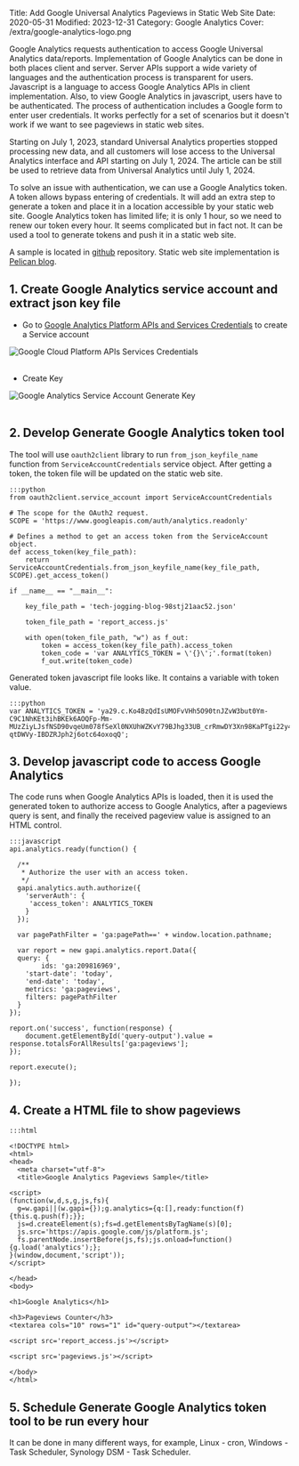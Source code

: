 Title: Add Google Universal Analytics Pageviews in Static Web Site
Date: 2020-05-31
Modified: 2023-12-31
Category: Google Analytics
Cover: /extra/google-analytics-logo.png

Google Analytics requests authentication to access Google Universal Analytics data/reports. Implementation of Google Analytics can be done in both places client and server. Server APIs support a wide variety of languages and the authentication process is transparent for users. Javascript is a language to access Google Analytics APIs in client implementation. Also, to view Google Analytics in javascript, users have to be authenticated. The process of authentication includes a Google form to enter user credentials. It works perfectly for a set of scenarios but it doesn't work if we want to see pageviews in static web sites.

Starting on July 1, 2023, standard Universal Analytics properties stopped processing new data, and all customers will lose access to the Universal Analytics interface and API starting on July 1, 2024. The article can be still be used to retrieve data from Universal Analytics until July 1, 2024.

To solve an issue with authentication, we can use a Google Analytics token. A token allows bypass entering of credentials. It will add an extra step to generate a token and place it in a location accessible by your static web site. Google Analytics token has limited life; it is only 1 hour, so we need to renew our token every hour. It seems complicated but in fact not. It can be used a tool to generate tokens and push it in a static web site. 

A sample is located in [github](https://github.com/larandvit/google-analytics-pageview-counter) repository. Static web site implementation is [Pelican blog](https://techjogging.com/redirect-http-to-https-in-synology-nas-nginx.html).

## 1. Create Google Analytics service account and extract json key file

* Go to [Google Analytics Platform APIs and Services Credentials](https://console.cloud.google.com/apis/credentials) to create a Service account

![Google Cloud Platform APIs Services Credentials]({static}/images/add-google-analytics-pageviews-static-web-site/google-cloud-platform-apis-services-credentials.png)</br></br>

* Create Key

![Google Analytics Service Account Generate Key]({static}/images/add-google-analytics-pageviews-static-web-site/google-analytics-service-account-generate-key.png)</br></br>

## 2. Develop Generate Google Analytics token tool

The tool will use `oauth2client` library to run `from_json_keyfile_name` function from `ServiceAccountCredentials` service object. After getting a token, the token file will be updated on the static web site.

    :::python
    from oauth2client.service_account import ServiceAccountCredentials
    
    # The scope for the OAuth2 request.
    SCOPE = 'https://www.googleapis.com/auth/analytics.readonly'

    # Defines a method to get an access token from the ServiceAccount object.
    def access_token(key_file_path):
        return ServiceAccountCredentials.from_json_keyfile_name(key_file_path, SCOPE).get_access_token()

    if __name__ == "__main__":

        key_file_path = 'tech-jogging-blog-98stj21aac52.json'
        
        token_file_path = 'report_access.js'

        with open(token_file_path, "w") as f_out:
            token = access_token(key_file_path).access_token
            token_code = 'var ANALYTICS_TOKEN = \'{}\';'.format(token)
            f_out.write(token_code)

Generated token javascript file looks like. It contains a variable with token value.

    :::python
    var ANALYTICS_TOKEN = 'ya29.c.Ko4BzQdIsUMOFvVHh5O90tnJZvW3but0Ym-C9C1NhKEt3ihBKEk6AOQFp-Mm-MUzZiyLJsfNSD90vqeUm078fSeXl0NXUhWZKvY79BJhg33UB_crRmwDY3Xn98KaPTgi22y4_QFdRA0l3GiQeISkQcnEmb0P1Y_eCquWR-qtDWVy-IBDZRJph2j6otc64oxoqQ';

## 3. Develop javascript code to access Google Analytics

The code runs when Google Analytics APIs is loaded, then it is used the generated token to authorize access to Google Analytics, after a pageviews query is sent, and finally the received pageview value is assigned to an HTML control.

    :::javascript
    api.analytics.ready(function() {

      /**
       * Authorize the user with an access token.
       */
      gapi.analytics.auth.authorize({
        'serverAuth': {
         'access_token': ANALYTICS_TOKEN
        }
      });
  
      var pagePathFilter = 'ga:pagePath==' + window.location.pathname;
  
      var report = new gapi.analytics.report.Data({
	  query: {
       	    ids: 'ga:209816969',
	    'start-date': 'today',
	    'end-date': 'today',
	    metrics: 'ga:pageviews',
	    filters: pagePathFilter
	  }
	});

	report.on('success', function(response) {
		document.getElementById('query-output').value = response.totalsForAllResults['ga:pageviews'];
	});

	report.execute();
  
    });

## 4. Create a HTML file to show pageviews

    :::html

    <!DOCTYPE html>
    <html>
    <head>
      <meta charset="utf-8">
      <title>Google Analytics Pageviews Sample</title>
  
    <script>
    (function(w,d,s,g,js,fs){
      g=w.gapi||(w.gapi={});g.analytics={q:[],ready:function(f){this.q.push(f);}};
      js=d.createElement(s);fs=d.getElementsByTagName(s)[0];
      js.src='https://apis.google.com/js/platform.js';
      fs.parentNode.insertBefore(js,fs);js.onload=function(){g.load('analytics');};
    }(window,document,'script'));
    </script>
 
    </head>
    <body>

    <h1>Google Analytics</h1>

    <h3>Pageviews Counter</h3>
    <textarea cols="10" rows="1" id="query-output"></textarea>

    <script src='report_access.js'></script>

    <script src='pageviews.js'></script>

    </body>
    </html>

## 5. Schedule Generate Google Analytics token tool to be run every hour

It can be done in many different ways, for example, Linux - cron, Windows - Task Scheduler, Synology DSM - Task Scheduler.
